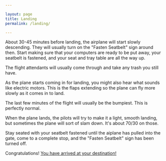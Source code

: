 ```yaml
---

layout: page
title: Landing
permalink: /landing/

---
```


About 30-45 minutes before landing, the airplane will start slowly descending. They will usually turn on the "Fasten Seatbelt" sign around then. Start making sure that your computers are ready to be put away, your seatbelt is fastened, and your seat and tray table are all the way up.

The flight attendants will usually come through and take any trash you still have.

As the plane starts coming in for landing, you might also hear what sounds like electric motors. This is the flaps extending so the plane can fly more slowly as it comes in to land.

The last few minutes of the flight will usually be the bumpiest. This is perfectly normal.

When the plane lands, the pilots will try to make it a light, smooth landing, but sometimes the plane will sort of slam down. It's about 70/30 on those.

Stay seated with your seatbelt fastened until the aiplane has pulled into the gate, come to a complete stop, and the "Fasten Seatbelt" sign has been turned off.

Congratulations! [You have arrived at your destination!](/arrival/)

